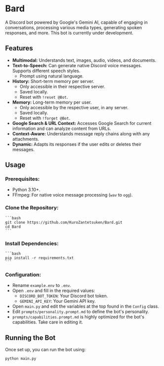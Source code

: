 # Bard

A Discord bot powered by Google's Gemini AI, capable of engaging in conversations, processing various media types, generating spoken responses, and more. This bot is currently under development.

## Features
- **Multimodal:** Understands text, images, audio, videos, and documents.
- **Text-to-Speech:** Can generate native Discord voice messages. Supports different speech styles.
    - Prompt using natural language.
- **History:** Short-term memory per server.
    - Only accessible in their respective server.
    - Saved locally.
    - Reset with `!reset @Bot`.
- **Memory:** Long-term memory per user.
    - Only accessible by the respective user, in any server.
    - Saved locally.
    - Reset with `!forget @Bot`.
- **Google Search & URL Context:** Accesses Google Search for current information and can analyze content from URLs.
- **Context-Aware:** Understands message reply chains along with any attachments.
- **Dynamic:** Adapts its responses if the user edits or deletes their messages.

## Usage

### **Prerequisites:**
- Python 3.10+.
- FFmpeg: For native voice message processing (`wav` to `ogg`).

### **Clone the Repository:**
    ```bash
    git clone https://github.com/KuroZantetsuken/Bard.git
    cd Bard
    ```

### **Install Dependencies:**
    ```bash
    pip install -r requirements.txt
    ```

### **Configuration:**
- Rename `example.env` to `.env`.
- Open `.env` and fill in the required values:
    - `DISCORD_BOT_TOKEN`: Your Discord bot token.
    - `GEMINI_API_KEY`: Your Gemini API key.
- Open `main.py` and edit the variables at the top found in the `Config` class.
- Edit `prompts/personality.prompt.md` to define the bot's personality.
- `prompts/capabilities.prompt.md` is highly optimized for the bot's capabilities. Take care in editing it.

## Running the Bot

Once set up, you can run the bot using:

```bash
python main.py
```
